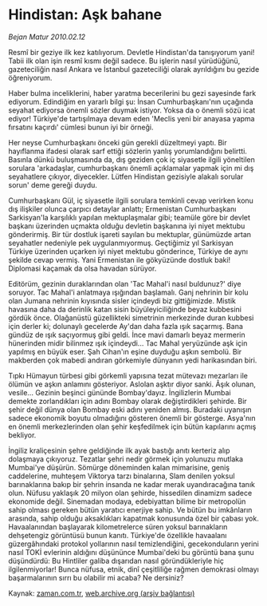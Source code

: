 # Hindistan: Aşk bahane

*Bejan Matur 2010.02.12*

<tr><td class="metin" colspan="2" style="padding-top: 20px; padding-left: 5px; ">Resmî bir geziye ilk kez katılıyorum. Devletle Hindistan'da tanışıyorum yani! Tabii ilk olan işin resmî kısmı değil sadece. Bu işlerin nasıl yürüdüğünü, gazeteciliğin nasıl Ankara ve İstanbul gazeteciliği olarak ayrıldığını bu gezide öğreniyorum.</td></tr><tr><td class="metin" colspan="2" style="padding-top: 20px; padding-left: 5px; "><p>Haber bulma inceliklerini, haber yaratma becerilerini bu gezi sayesinde fark ediyorum. Edindiğim en yararlı bilgi şu: İnsan Cumhurbaşkanı'nın uçağında seyahat ediyorsa önemli sözler duymak istiyor. Yoksa da o önemli sözü icat ediyor! Türkiye'de tartışılmaya devam eden 'Meclis yeni bir anayasa yapma fırsatını kaçırdı' cümlesi bunun iyi bir örneği.
<p>Her neyse Cumhurbaşkanı önceki gün gerekli düzeltmeyi yaptı. Bir hayıflanma ifadesi olarak sarf ettiği sözlerin yanlış yorumlandığını belirtti. Basınla dünkü buluşmasında da, dış geziden çok iç siyasetle ilgili yöneltilen sorulara 'arkadaşlar, cumhurbaşkanı önemli açıklamalar yapmak için mi dış seyahatlere çıkıyor, diyecekler. Lütfen Hindistan gezisiyle alakalı sorular sorun' deme gereği duydu.
<p>Cumhurbaşkanı Gül, iç siyasetle ilgili sorulara temkinli cevap verirken konu dış ilişkiler olunca çarpıcı detaylar anlattı; Ermenistan Cumhurbaşkanı Sarkisyan'la karşılıklı yapılan mektuplaşmalar gibi; teamüle göre bir devlet başkanı üzerinden uçmakta olduğu devletin başkanına iyi niyet mektubu gönderirmiş. Bir tür dostluk işareti sayılan bu mektuplar, günümüzde artan seyahatler nedeniyle pek uygulanmıyormuş. Geçtiğimiz yıl Sarkisyan Türkiye üzerinden uçarken iyi niyet mektubu gönderince, Türkiye de aynı şekilde cevap vermiş. Yani Ermenistan ile gökyüzünde dostluk baki! Diplomasi kaçamak da olsa havadan sürüyor.
<p>Editörüm, gezinin duraklarından olan 'Tac Mahal'i nasıl buldunuz?' diye soruyor. Tac Mahal'i anlatmaya ışığından başlamalı. Ganj nehrinin bir kolu olan Jumana nehrinin kıyısında sisler içindeydi biz gittiğimizde. Mistik havasına daha da derinlik katan sisin büyüleyiciliğinde beyaz kubbesini gördük önce. Olağanüstü güzellikteki simetrinin merkezinde duran kubbesi için derler ki; dolunaylı gecelerde Ay'dan daha fazla ışık saçarmış. Bana gündüz de ışık saçıyormuş gibi geldi. İnce mavi damarlı beyaz mermerin hünerinden midir bilinmez ışık içindeydi... Tac Mahal yeryüzünde aşk için yapılmış en büyük eser. Şah Cihan'ın eşine duyduğu aşkın sembolü. Bir makberden çok mabedi andıran görkemiyle dünyanın yedi harikasından biri.
<p>Tıpkı Hümayun türbesi gibi görkemli yapısına tezat mütevazı mezarları ile ölümün ve aşkın anlamını gösteriyor. Aslolan aşktır diyor sanki. Âşık olunan, vesile... Gezinin beşinci gününde Bombay'dayız. İngilizlerin Mumbai demekte zorlandıkları için adını Bombay olarak değiştirdikleri şehirde. Bir şehir değil dünya olan Bombay eski adını yeniden almış. Buradaki uyanışın sadece ekonomik boyutu olmadığını gösteren önemli bir gösterge. Asya'nın en önemli merkezlerinden olan şehir keşfedilmek için bütün kapılarını açmış bekliyor.
<p>İngiliz kraliçesinin şehre geldiğinde ilk ayak bastığı anıtı kerteriz alıp dolaşmaya çıkıyoruz. Tezatlar şehri nedir görmek için yolunuzu mutlaka Mumbai'ye düşürün. Sömürge döneminden kalan mimarisine, geniş caddelerine, muhteşem Viktorya tarzı binalarına, Slam denilen yoksul barınaklarına bakıp bir şehrin insanda ne kadar merak uyandıracağına tanık olun. Nüfusu yaklaşık 20 milyon olan şehirde, hissedilen dinamizm sadece ekonomide değil. Sinemadan modaya, edebiyattan bilime bir metropolün sahip olması gereken bütün yaratıcı enerjiye sahip. Ve bütün bu imkânların arasında, sahip olduğu aksaklıkları kapatmak konusunda özel bir çabası yok. Havaalanından başlayarak kilometrelerce süren yoksul barınakların dehşetengiz görüntüsü bunun kanıtı. Türkiye'de özellikle havaalanı güzergâhındaki protokol yollarının nasıl temizlendiğini, gecekonduların yerini nasıl TOKİ evlerinin aldığını düşününce Mumbai'deki bu görüntü bana şunu düşündürdü: Bu Hintliler galiba dışarıdan nasıl göründükleriyle hiç ilgilenmiyorlar! Bunca nüfusa, etnik, dinî çeşitliliğe rağmen demokrasi olmayı başarmalarının sırrı bu olabilir mi acaba? Ne dersiniz? <br/></p></p></p></p></p></p></td></tr>

Kaynak: [zaman.com.tr](http://zaman.com.tr/yazar.do?yazino=950696), [web.archive.org (arşiv bağlantısı)](http://web.archive.org/web/20100222085150/http://www.zaman.com.tr:80/yazar.do?yazino=950696)
